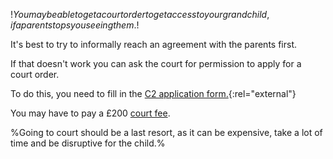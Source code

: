 $!You may be able to get a court order to get access to your grandchild, if a parent stops you seeing them.$!

It's best to try to informally reach an agreement with the parents first.

If that doesn't work you can ask the court for permission to apply for a court order.

To do this, you need to fill in the [C2 application form.](http://hmctscourtfinder.direct.gov.uk/HMCTS/GetForm.do?court_forms_id=78 "C2 application form"){:rel="external"}

You may have to pay a £200 [court fee](/court-fees-what-they-are/ "court fee").

%Going to court should be a last resort, as it can be expensive, take a lot of time and be disruptive for the child.%
